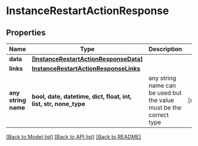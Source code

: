 # InstanceRestartActionResponse


## Properties
Name | Type | Description | Notes
------------ | ------------- | ------------- | -------------
**data** | [**[InstanceRestartActionResponseData]**](InstanceRestartActionResponseData.md) |  | 
**links** | [**InstanceRestartActionResponseLinks**](InstanceRestartActionResponseLinks.md) |  | 
**any string name** | **bool, date, datetime, dict, float, int, list, str, none_type** | any string name can be used but the value must be the correct type | [optional]

[[Back to Model list]](../README.md#documentation-for-models) [[Back to API list]](../README.md#documentation-for-api-endpoints) [[Back to README]](../README.md)


